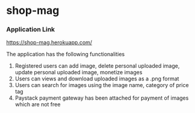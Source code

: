 # shop-mag

### Application Link
https://shop-mag.herokuapp.com/

The application has the following functionalities
1. Registered users can add image, delete personal uploaded image, update personal uploaded image, monetize images 
2. Users can views and download uploaded images as a .png format 
3. Users can search for images using the image name, category of price tag
3. Paystack payment gateway has been attached for payment of images which are not free
